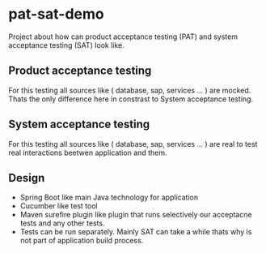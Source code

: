 # pat-sat-demo
Project about how can product acceptance testing (PAT) and system acceptance testing (SAT) look like.


## Product acceptance testing

For this testing all sources like ( database, sap, services ... ) are mocked. Thats the only difference here in constrast to System acceptance testing.

## System acceptance testing

For this testing all sources like ( database, sap, services ... ) are real to test real interactions beetwen application and them.

## Design

- Spring Boot like main Java technology for application
- Cucumber like test tool
- Maven surefire plugin like plugin that runs selectively our acceptacne tests and any other tests.
- Tests can be run separately. Mainly SAT can take a while thats why is not part of application build process.
